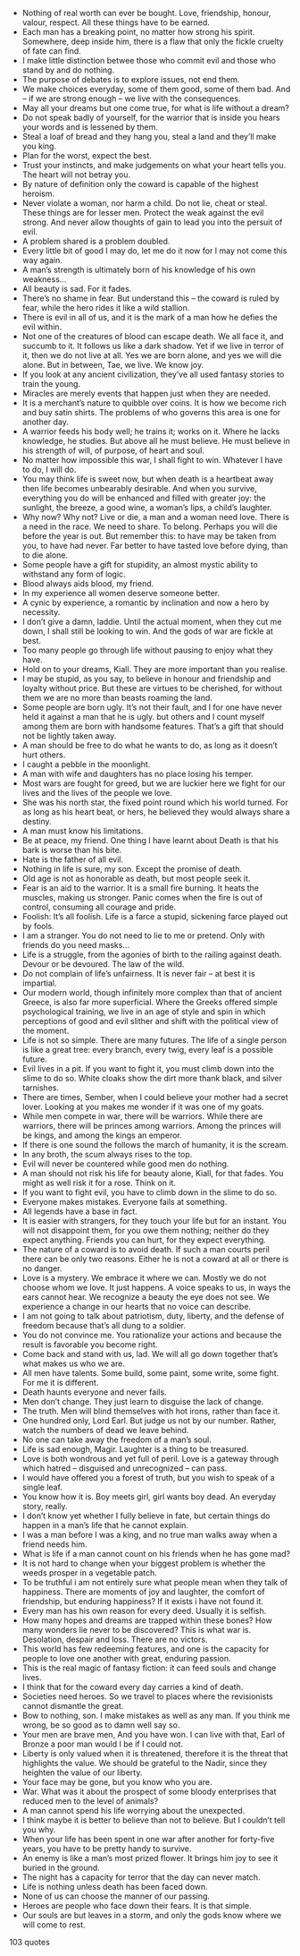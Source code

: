  - Nothing of real worth can ever be bought. Love, friendship, honour, valour, respect. All these things have to be earned.
 - Each man has a breaking point, no matter how strong his spirit. Somewhere, deep inside him, there is a flaw that only the fickle cruelty of fate can find.
 - I make little distinction betwee those who commit evil and those who stand by and do nothing.
 - The purpose of debates is to explore issues, not end them.
 - We make choices everyday, some of them good, some of them bad. And – if we are strong enough – we live with the consequences.
 - May all your dreams but one come true, for what is life without a dream?
 - Do not speak badly of yourself, for the warrior that is inside you hears your words and is lessened by them.
 - Steal a loaf of bread and they hang you, steal a land and they’ll make you king.
 - Plan for the worst, expect the best.
 - Trust your instincts, and make judgements on what your heart tells you. The heart will not betray you.
 - By nature of definition only the coward is capable of the highest heroism.
 - Never violate a woman, nor harm a child. Do not lie, cheat or steal. These things are for lesser men. Protect the weak against the evil strong. And never allow thoughts of gain to lead you into the persuit of evil.
 - A problem shared is a problem doubled.
 - Every little bit of good I may do, let me do it now for I may not come this way again.
 - A man’s strength is ultimately born of his knowledge of his own weakness...
 - All beauty is sad. For it fades.
 - There’s no shame in fear. But understand this – the coward is ruled by fear, while the hero rides it like a wild stallion.
 - There is evil in all of us, and it is the mark of a man how he defies the evil within.
 - Not one of the creatures of blood can escape death. We all face it, and succumb to it. It follows us like a dark shadow. Yet if we live in terror of it, then we do not live at all. Yes we are born alone, and yes we will die alone. But in between, Tae, we live. We know joy.
 - If you look at any ancient civilization, they’ve all used fantasy stories to train the young.
 - Miracles are merely events that happen just when they are needed.
 - It is a merchant’s nature to quibble over coins. It is how we become rich and buy satin shirts. The problems of who governs this area is one for another day.
 - A warrior feeds his body well; he trains it; works on it. Where he lacks knowledge, he studies. But above all he must believe. He must believe in his strength of will, of purpose, of heart and soul.
 - No matter how impossible this war, I shall fight to win. Whatever I have to do, I will do.
 - You may think life is sweet now, but when death is a heartbeat away then life becomes unbearably desirable. And when you survive, everything you do will be enhanced and filled with greater joy: the sunlight, the breeze, a good wine, a woman’s lips, a child’s laughter.
 - Why now? Why not? Live or die, a man and a woman need love. There is a need in the race. We need to share. To belong. Perhaps you will die before the year is out. But remember this: to have may be taken from you, to have had never. Far better to have tasted love before dying, than to die alone.
 - Some people have a gift for stupidity, an almost mystic ability to withstand any form of logic.
 - Blood always aids blood, my friend.
 - In my experience all women deserve someone better.
 - A cynic by experience, a romantic by inclination and now a hero by necessity.
 - I don’t give a damn, laddie. Until the actual moment, when they cut me down, I shall still be looking to win. And the gods of war are fickle at best.
 - Too many people go through life without pausing to enjoy what they have.
 - Hold on to your dreams, Kiall. They are more important than you realise.
 - I may be stupid, as you say, to believe in honour and friendship and loyalty without price. But these are virtues to be cherished, for without them we are no more than beasts roaming the land.
 - Some people are born ugly. It’s not their fault, and I for one have never held it against a man that he is ugly. but others and I count myself among them are born with handsome features. That’s a gift that should not be lightly taken away.
 - A man should be free to do what he wants to do, as long as it doesn’t hurt others.
 - I caught a pebble in the moonlight.
 - A man with wife and daughters has no place losing his temper.
 - Most wars are fought for greed, but we are luckier here we fight for our lives and the lives of the people we love.
 - She was his north star, the fixed point round which his world turned. For as long as his heart beat, or hers, he believed they would always share a destiny.
 - A man must know his limitations.
 - Be at peace, my friend. One thing I have learnt about Death is that his bark is worse than his bite.
 - Hate is the father of all evil.
 - Nothing in life is sure, my son. Except the promise of death.
 - Old age is not as honorable as death, but most people seek it.
 - Fear is an aid to the warrior. It is a small fire burning. It heats the muscles, making us stronger. Panic comes when the fire is out of control, consuming all courage and pride.
 - Foolish: It’s all foolish. Life is a farce a stupid, sickening farce played out by fools.
 - I am a stranger. You do not need to lie to me or pretend. Only with friends do you need masks...
 - Life is a struggle, from the agonies of birth to the railing against death. Devour or be devoured. The law of the wild.
 - Do not complain of life’s unfairness. It is never fair – at best it is impartial.
 - Our modern world, though infinitely more complex than that of ancient Greece, is also far more superficial. Where the Greeks offered simple psychological training, we live in an age of style and spin in which perceptions of good and evil slither and shift with the political view of the moment.
 - Life is not so simple. There are many futures. The life of a single person is like a great tree: every branch, every twig, every leaf is a possible future.
 - Evil lives in a pit. If you want to fight it, you must climb down into the slime to do so. White cloaks show the dirt more thank black, and silver tarnishes.
 - There are times, Sember, when I could believe your mother had a secret lover. Looking at you makes me wonder if it was one of my goats.
 - While men compete in war, there will be warriors. While there are warriors, there will be princes among warriors. Among the princes will be kings, and among the kings an emperor.
 - If there is one sound the follows the march of humanity, it is the scream.
 - In any broth, the scum always rises to the top.
 - Evil will never be countered while good men do nothing.
 - A man should not risk his life for beauty alone, Kiall, for that fades. You might as well risk it for a rose. Think on it.
 - If you want to fight evil, you have to climb down in the slime to do so.
 - Everyone makes mistakes. Everyone fails at something.
 - All legends have a base in fact.
 - It is easier with strangers, for they touch your life but for an instant. You will not disappoint them, for you owe them nothing; neither do they expect anything. Friends you can hurt, for they expect everything.
 - The nature of a coward is to avoid death. If such a man courts peril there can be only two reasons. Either he is not a coward at all or there is no danger.
 - Love is a mystery. We embrace it where we can. Mostly we do not choose whom we love. It just happens. A voice speaks to us, in ways the ears cannot hear. We recognize a beauty the eye does not see. We experience a change in our hearts that no voice can describe.
 - I am not going to talk about patriotism, duty, liberty, and the defense of freedom because that’s all dung to a soldier.
 - You do not convince me. You rationalize your actions and because the result is favorable you become right.
 - Come back and stand with us, lad. We will all go down together that’s what makes us who we are.
 - All men have talents. Some build, some paint, some write, some fight. For me it is different.
 - Death haunts everyone and never fails.
 - Men don’t change. They just learn to disguise the lack of change.
 - The truth. Men will blind themselves with hot irons, rather than face it.
 - One hundred only, Lord Earl. But judge us not by our number. Rather, watch the numbers of dead we leave behind.
 - No one can take away the freedom of a man’s soul.
 - Life is sad enough, Magir. Laughter is a thing to be treasured.
 - Love is both wondrous and yet full of peril. Love is a gateway through which hatred – disguised and unrecognized – can pass.
 - I would have offered you a forest of truth, but you wish to speak of a single leaf.
 - You know how it is. Boy meets girl, girl wants boy dead. An everyday story, really.
 - I don’t know yet whether I fully believe in fate, but certain things do happen in a man’s life that he cannot explain.
 - I was a man before I was a king, and no true man walks away when a friend needs him.
 - What is life if a man cannot count on his friends when he has gone mad?
 - It is not hard to change when your biggest problem is whether the weeds prosper in a vegetable patch.
 - To be truthful i am not entirely sure what people mean when they talk of happiness. There are moments of joy and laughter, the comfort of friendship, but enduring happiness? If it exists i have not found it.
 - Every man has his own reason for every deed. Usually it is selfish.
 - How many hopes and dreams are trapped within these bones? How many wonders lie never to be discovered? This is what war is. Desolation, despair and loss. There are no victors.
 - This world has few redeeming features, and one is the capacity for people to love one another with great, enduring passion.
 - This is the real magic of fantasy fiction: it can feed souls and change lives.
 - I think that for the coward every day carries a kind of death.
 - Societies need heroes. So we travel to places where the revisionists cannot dismantle the great.
 - Bow to nothing, son. I make mistakes as well as any man. If you think me wrong, be so good as to damn well say so.
 - Your men are brave men, And you have won. I can live with that, Earl of Bronze a poor man would I be if I could not.
 - Liberty is only valued when it is threatened, therefore it is the threat that highlights the value. We should be grateful to the Nadir, since they heighten the value of our liberty.
 - Your face may be gone, but you know who you are.
 - War. What was it about the prospect of some bloody enterprises that reduced men to the level of animals?
 - A man cannot spend his life worrying about the unexpected.
 - I think maybe it is better to believe than not to believe. But I couldn’t tell you why.
 - When your life has been spent in one war after another for forty-five years, you have to be pretty handy to survive.
 - An enemy is like a man’s most prized flower. It brings him joy to see it buried in the ground.
 - The night has a capacity for terror that the day can never match.
 - Life is nothing unless death has been faced down.
 - None of us can choose the manner of our passing.
 - Heroes are people who face down their fears. It is that simple.
 - Our souls are but leaves in a storm, and only the gods know where we will come to rest.

103 quotes
